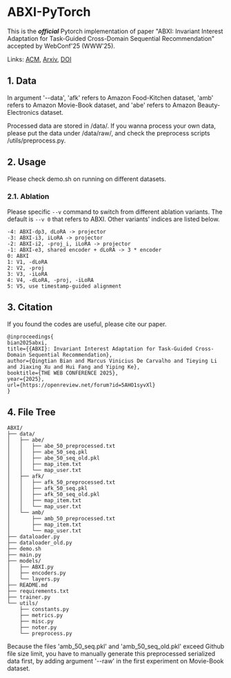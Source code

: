 # ABXI-PyTorch

This is the ***official*** Pytorch implementation of paper "ABXI: Invariant Interest Adaptation for Task-Guided Cross-Domain Sequential Recommendation" accepted by WebConf'25 (WWW'25).

Links: [ACM](https://dl.acm.org/doi/10.1145/3696410.3714819), [Arxiv](https://arxiv.org/abs/2501.15118), [DOI](https://doi.org/10.1145/3696410.3714819)


## 1. Data
In argument '--data', 'afk' refers to Amazon Food-Kitchen dataset, 'amb' refers to Amazon Movie-Book dataset, and 'abe' refers to Amazon Beauty-Electronics dataset.

Processed data are stored in /data/. If you wanna process your own data, please put the data under /data/raw/, and check the preprocess scripts /utils/preprocess.py.

## 2. Usage
Please check demo.sh on running on different datasets.

### 2.1. Ablation

Please specific `--v` command to switch from different ablation variants. The default is `--v 0` that refers to ABXI. Other variants' indices are listed below.

    -4: ABXI-dp3, dLoRA -> projector
    -3: ABXI-i3, iLoRA -> projector
    -2: ABXI-i2, -proj_i, iLoRA -> projector
    -1: ABXI-e3, shared encoder + dLoRA -> 3 * encoder
    0: ABXI
    1: V1, -dLoRA
    2: V2, -proj
    3: V3, -iLoRA
    4: V4, -dLoRA, -proj, -iLoRA
    5: V5, use timestamp-guided alignment


## 3. Citation

If you found the codes are useful, please cite our paper.

    @inproceedings{
    bian2025abxi,
    title={{ABXI}: Invariant Interest Adaptation for Task-Guided Cross-Domain Sequential Recommendation},
    author={Qingtian Bian and Marcus Vinicius De Carvalho and Tieying Li and Jiaxing Xu and Hui Fang and Yiping Ke},
    booktitle={THE WEB CONFERENCE 2025},
    year={2025},
    url={https://openreview.net/forum?id=5AHO1syvXl}
    }


## 4. File Tree

    ABXI/
    ├── data/
    │   ├── abe/
    │   │   ├── abe_50_preprocessed.txt
    │   │   ├── abe_50_seq.pkl
    │   │   ├── abe_50_seq_old.pkl
    │   │   ├── map_item.txt
    │   │   └── map_user.txt
    │   ├── afk/
    │   │   ├── afk_50_preprocessed.txt
    │   │   ├── afk_50_seq.pkl
    │   │   ├── afk_50_seq_old.pkl
    │   │   ├── map_item.txt
    │   │   └── map_user.txt
    │   └── amb/
    │       ├── amb_50_preprocessed.txt
    │       ├── map_item.txt
    │       └── map_user.txt
    ├── dataloader.py
    ├── dataloader_old.py
    ├── demo.sh
    ├── main.py
    ├── models/
    │   ├── ABXI.py
    │   ├── encoders.py
    │   └── layers.py
    ├── README.md
    ├── requirements.txt
    ├── trainer.py
    └── utils/
        ├── constants.py
        ├── metrics.py
        ├── misc.py
        ├── noter.py
        └── preprocess.py


Because the files 'amb_50_seq.pkl' and 'amb_50_seq_old.pkl' exceed Github file size limit, you have to manually generate this preprocessed serialized data first, by adding argument '--raw' in the first experiment on Movie-Book dataset.
